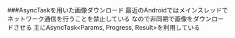 ###AsyncTaskを用いた画像ダウンロード
最近のAndroidではメインスレッドでネットワーク通信を行うことを禁止している
なので非同期で画像をダウンロードさせる
主にAsyncTask<Params, Progress, Result>を利用している
